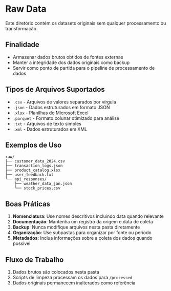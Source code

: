 # Raw Data

Este diretório contém os datasets originais sem qualquer processamento ou transformação.

## Finalidade

- Armazenar dados brutos obtidos de fontes externas
- Manter a integridade dos dados originais como backup
- Servir como ponto de partida para o pipeline de processamento de dados

## Tipos de Arquivos Suportados

- `.csv` - Arquivos de valores separados por vírgula
- `.json` - Dados estruturados em formato JSON
- `.xlsx` - Planilhas do Microsoft Excel
- `.parquet` - Formato colunar otimizado para análise
- `.txt` - Arquivos de texto simples
- `.xml` - Dados estruturados em XML

## Exemplos de Uso

```
raw/
├── customer_data_2024.csv
├── transaction_logs.json
├── product_catalog.xlsx
├── user_feedback.txt
└── api_responses/
    ├── weather_data_jan.json
    └── stock_prices.csv
```

## Boas Práticas

1. **Nomenclatura**: Use nomes descritivos incluindo data quando relevante
2. **Documentação**: Mantenha um registro da origem e data de coleta
3. **Backup**: Nunca modifique arquivos nesta pasta diretamente
4. **Organização**: Use subpastas para organizar por fonte ou período
5. **Metadados**: Inclua informações sobre a coleta dos dados quando possível

## Fluxo de Trabalho

1. Dados brutos são colocados nesta pasta
2. Scripts de limpeza processam os dados para `/processed`
3. Dados originais permanecem inalterados como referência
